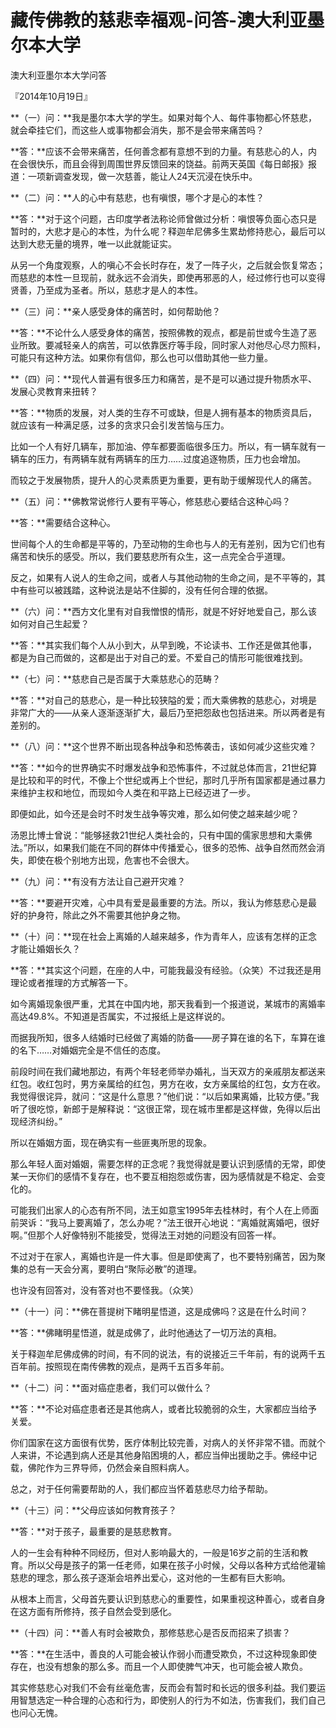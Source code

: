 # 藏传佛教的慈悲幸福观-问答-澳大利亚墨尔本大学

澳大利亚墨尔本大学问答

『2014年10月19日』

**（一）问：**我是墨尔本大学的学生。如果对每个人、每件事物都心怀慈悲，就会牵挂它们，而这些人或事物都会消失，那不是会带来痛苦吗？

**答：**应该不会带来痛苦，任何善念都有意想不到的力量。有慈悲心的人，内在会很快乐，而且会得到周围世界反馈回来的饶益。前两天英国《每日邮报》报道：一项新调查发现，做一次慈善，能让人24天沉浸在快乐中。

**（二）问：**人的心中有慈悲，也有嗔恨，哪个才是心的本性？

**答：**对于这个问题，古印度学者法称论师曾做过分析：嗔恨等负面心态只是暂时的，大悲才是心的本性，为什么呢？释迦牟尼佛多生累劫修持悲心，最后可以达到大悲无量的境界，唯一以此就能证实。

从另一个角度观察，人的嗔心不会长时存在，发了一阵子火，之后就会恢复常态；而慈悲的本性一旦现前，就永远不会消失，即使再邪恶的人，经过修行也可以变得贤善，乃至成为圣者。所以，慈悲才是人的本性。

**（三）问：**亲人感受身体的痛苦时，如何帮助他？

**答：**不论什么人感受身体的痛苦，按照佛教的观点，都是前世或今生造了恶业所致。要减轻亲人的病苦，可以依靠医疗等手段，同时家人对他尽心尽力照料，可能只有这种方法。如果你有信仰，那么也可以借助其他一些力量。

**（四）问：**现代人普遍有很多压力和痛苦，是不是可以通过提升物质水平、发展心灵教育来扭转？

**答：**物质的发展，对人类的生存不可或缺，但是人拥有基本的物质资具后，就应该有一种满足感，过多的贪求只会引发苦恼与压力。

比如一个人有好几辆车，那加油、停车都要面临很多压力。所以，有一辆车就有一辆车的压力，有两辆车就有两辆车的压力……过度追逐物质，压力也会增加。

而较之于发展物质，提升人的心灵素质更为重要，更有助于缓解现代人的痛苦。

**（五）问：**佛教常说修行人要有平等心，修慈悲心要结合这种心吗？

**答：**需要结合这种心。

世间每个人的生命都是平等的，乃至动物的生命也与人的无有差别，因为它们也有痛苦和快乐的感受。所以，我们要慈悲所有众生，这一点完全合乎道理。

反之，如果有人说人的生命之间，或者人与其他动物的生命之间，是不平等的，其中有些可以被践踏，这种说法是站不住脚的，没有任何合理的依据。

**（六）问：**西方文化里有对自我憎恨的情形，就是不好好地爱自己，那么该如何对自己生起爱？

**答：**其实我们每个人从小到大，从早到晚，不论读书、工作还是做其他事，都是为自己而做的，这都是出于对自己的爱。不爱自己的情形可能很难找到。

**（七）问：**慈悲自己是否属于大乘慈悲心的范畴？

**答：**对自己的慈悲心，是一种比较狭隘的爱；而大乘佛教的慈悲心，对境是非常广大的——从亲人逐渐逐渐扩大，最后乃至把怨敌也包括进来。所以两者是有差别的。

**（八）问：**这个世界不断出现各种战争和恐怖袭击，该如何减少这些灾难？

**答：**如今的世界确实不时爆发战争和恐怖事件，不过就总体而言，21世纪算是比较和平的时代，不像上个世纪或再上个世纪，那时几乎所有国家都是通过暴力来维护主权和地位，而现如今人类在和平路上已经迈进了一步。

即便如此，如今还是会时不时发生战争等灾难，那么如何使之越来越少呢？

汤恩比博士曾说：“能够拯救21世纪人类社会的，只有中国的儒家思想和大乘佛法。”所以，如果我们能在不同的群体中传播爱心，很多的恐怖、战争自然而然会消失，即使在极个别地方出现，危害也不会很大。

**（九）问：**有没有方法让自己避开灾难？

**答：**要避开灾难，心中具有爱是最重要的方法。所以，我认为修慈悲心是最好的护身符，除此之外不需要其他护身之物。

**（十）问：**现在社会上离婚的人越来越多，作为青年人，应该有怎样的正念才能让婚姻长久？

**答：**其实这个问题，在座的人中，可能我最没有经验。（众笑）不过我还是用理论或者推理的方式解答一下。

如今离婚现象很严重，尤其在中国内地，那天我看到一个报道说，某城市的离婚率高达49.8%。不知道是否属实，不过报纸上是这样说的。

而据我所知，很多人结婚时已经做了离婚的防备——房子算在谁的名下，车算在谁的名下……对婚姻完全是不信任的态度。

前段时间在我们藏地那边，有两个年轻老师举办婚礼，当天双方的亲戚朋友都送来红包。收红包时，男方亲属给的红包，男方在收，女方亲属给的红包，女方在收。我觉得很诧异，就问：“这是什么意思？”他们说：“以后如果离婚，比较方便。”我听了很吃惊，新郎于是解释说：“这很正常，现在城市里都是这样做，免得以后出现经济纠纷。”

所以在婚姻方面，现在确实有一些匪夷所思的现象。

那么年轻人面对婚姻，需要怎样的正念呢？我觉得就是要认识到感情的无常，即使某一天你们的感情不复存在，也不要互相抱怨或伤害，因为感情就是不稳定、会变化的。

可能我们出家人的心态有所不同，法王如意宝1995年去桂林时，有个人在上师面前哭诉：“我马上要离婚了，怎么办呢？”法王很开心地说：“离婚就离婚吧，很好啊。”但那个人好像特别不能接受，觉得法王对她的问题没有回答一样。

不过对于在家人，离婚也许是一件大事。但是即使离了，也不要特别痛苦，因为聚集的总有一天会分离，要明白“聚际必散”的道理。

也许没有回答对，没有答对也不要怪我。（众笑）

**（十一）问：**佛在菩提树下睹明星悟道，这是成佛吗？这是在什么时间？

**答：**佛睹明星悟道，就是成佛了，此时他通达了一切万法的真相。

关于释迦牟尼佛成佛的时间，有不同的说法，有的说接近三千年前，有的说两千五百年前。按照现在南传佛教的观点，是两千五百多年前。

**（十二）问：**面对癌症患者，我们可以做什么？

**答：**不论对癌症患者还是其他病人，或者比较脆弱的众生，大家都应当给予关爱。

你们国家在这方面很有优势，医疗体制比较完善，对病人的关怀非常不错。而就个人来讲，不论遇到病人还是其他身陷困境的人，都应当伸出援助之手。佛经中记载，佛陀作为三界导师，仍然会亲自照料病人。

总之，对于任何需要帮助的人，我们都应当怀着慈悲尽力给予帮助。

**（十三）问：**父母应该如何教育孩子？

**答：**对于孩子，最重要的是慈悲教育。

人的一生会有种种不同经历，但对人影响最大的，一般是16岁之前的生活和教育。所以父母是孩子的第一任老师，如果在孩子小时候，父母以各种方式给他灌输慈悲的理念，那么孩子逐渐会培养出爱心，这对他的一生都有巨大影响。

从根本上而言，父母首先要认识到慈悲心的重要性，如果重视这种善心，或者自身在这方面有所修持，孩子自然会受到感化。

**（十四）问：**善人有时会被欺负，那修慈悲心是否反而招来了损害？

**答：**在生活中，善良的人可能会被认作弱小而遭受欺负，不过这种现象即使存在，也没有想象的那么多。而且一个人即使脾气冲天，也可能会被人欺负。

其实修慈悲心对我们不会有丝毫危害，反而会有暂时和长远的很多利益。我们要运用智慧选定一种合理的心态和行为，即使别人的行为不如法，伤害我们，我们自己也问心无愧。

